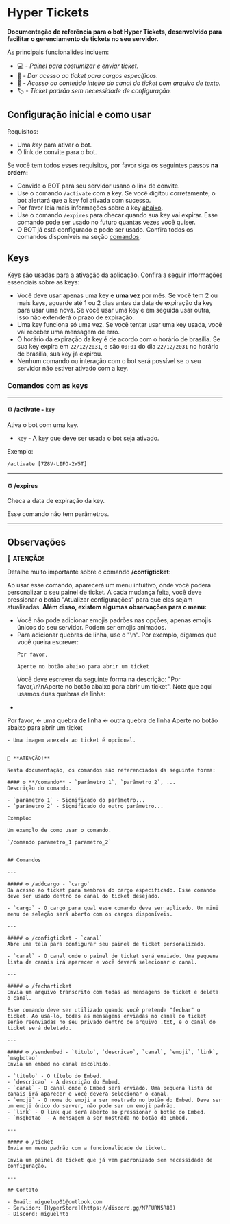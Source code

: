 # Hyper Tickets
**Documentação de referência para o bot Hyper Tickets, desenvolvido para facilitar o gerenciamento de tickets no seu servidor.**

As principais funcionalides incluem:

- 💻 - *Painel para costumizar e enviar ticket.*
- 🏴 - *Dar acesso ao ticket para cargos específicos.*
- 📁 - *Acesso ao conteúdo inteiro do canal do ticket com arquivo de texto.*
- 🏷️ - *Ticket padrão sem necessidade de configuração.*

## Configuração inicial e como usar

Requisitos:

- Uma *key* para ativar o bot.
- O link de convite para o bot.

Se você tem todos esses requisitos, por favor siga os seguintes passos **na ordem:**

- Convide o BOT para seu servidor usano o link de convite.
- Use o comando `/activate` com a key. Se você digitou corretamente, o bot alertará que a key foi ativada com sucesso.
- Por favor leia mais informações sobre a key [abaixo](#keys).
- Use o comando `/expires` para checar quando sua key vai expirar. Esse comando pode ser usado no futuro quantas vezes você quiser.
- O BOT já está configurado e pode ser usado. Confira todos os comandos disponíveis na seção [comandos](#comandos).

## Keys

Keys são usadas para a ativação da aplicação. Confira a seguir informações essenciais sobre as keys:

- Você deve usar apenas uma key e **uma vez** por mês. Se você tem 2 ou mais keys, aguarde até 1 ou 2 dias antes da data de expiração da key para usar uma nova. Se você usar uma key e em seguida usar outra, isso não extenderá o prazo de expiração.
- Uma key funciona só uma vez. Se você tentar usar uma key usada, você vai receber uma mensagem de erro.
- O horário da expiração da key é de acordo com o horário de brasília. Se sua key expira em `22/12/2031`, e são `00:01` do dia `22/12/2031` no horário de brasília, sua key já expirou.
- Nenhum comando ou interação com o bot será possível se o seu servidor não estiver ativado com a key.

### Comandos com as keys

---

#### ⚙️ /activate - `key` 
Ativa o bot com uma key.

- `key` - A key que deve ser usada o bot seja ativado.

Exemplo:

`/activate [7Z8V-LIFO-2W5T]`

---

#### ⚙️ /expires 
Checa a data de expiração da key.

Esse comando não tem parâmetros.

---

## Observações

🚩 **ATENÇÃO!**

Detalhe muito importante sobre o comando **/configticket**:

Ao usar esse comando, aparecerá um menu intuitivo, onde você poderá personalizar o seu painel de ticket. A cada mudança feita, você deve pressionar o botão "Atualizar configurações" para que elas sejam atualizadas. **Além disso, existem algumas observações para o menu:**
  - Você não pode adicionar emojis padrões nas opções, apenas emojis únicos do seu servidor. Podem ser emojis animados.
  - Para adicionar quebras de linha, use o "\n". Por exemplo, digamos que você queira escrever:
    ```
    Por favor,

    Aperte no botão abaixo para abrir um ticket
    ```
    Você deve escrever da seguinte forma na descrição: "Por favor,\n\nAperte no botão abaixo para abrir um ticket". Note que aqui usamos duas quebras de linha:
   - ```
   Por favor, <- uma quebra de linha
   <- outra quebra de linha
   Aperte no botão abaixo para abrir um ticket
   ```
  - Uma imagem anexada ao ticket é opcional.


🚩 **ATENÇÃO!**

Nesta documentação, os comandos são referenciados da seguinte forma:

#### ⚙️ **/comando** - `parâmetro_1`, `parâmetro_2`, ...
Descrição do comando.

- `parâmetro_1` - Significado do parâmetro...
- `parâmetro_2` - Significado do outro parâmetro...

Exemplo:

Um exemplo de como usar o comando.

`/comando parametro_1 parametro_2`


## Comandos

---

##### ⚙️ /addcargo - `cargo`
Dá acesso ao ticket para membros do cargo especificado. Esse comando deve ser usado dentro do canal do ticket desejado.

- `cargo` - O cargo para qual esse comando deve ser aplicado. Um mini menu de seleção será aberto com os cargos disponíveis.

---

##### ⚙️ /configticket - `canal`
Abre uma tela para configurar seu painel de ticket personalizado.

- `canal` - O canal onde o painel de ticket será enviado. Uma pequena lista de canais irá aparecer e você deverá selecionar o canal.

---

##### ⚙️ /fecharticket
Envia um arquivo transcrito com todas as mensagens do ticket e deleta o canal.

Esse comando deve ser utilizado quando você pretende "fechar" o ticket. Ao usá-lo, todas as mensagens enviadas no canal do ticket serão reenviadas no seu privado dentro de arquivo .txt, e o canal do ticket será deletado.

---

##### ⚙️ /sendembed - `titulo`, `descricao`, `canal`, `emoji`, `link`, `msgbotao`
Envia um embed no canal escolhido.

- `titulo` - O título do Embed.
- `descricao` - A descrição do Embed.
- `canal` - O canal onde o Embed será enviado. Uma pequena lista de canais irá aparecer e você deverá selecionar o canal.
- `emoji` - O nome do emoji a ser mostrado no botão do Embed. Deve ser um emoji único do server, não pode ser um emoji padrão.
- `link` - O link que será aberto ao pressionar o botão do Embed.
- `msgbotao` - A mensagem a ser mostrada no botão do Embed. 

---

##### ⚙️ /ticket
Envia um menu padrão com a funcionalidade de ticket.

Envia um painel de ticket que já vem padronizado sem necessidade de configuração.

---

## Contato

- Email: miguelup01@outlook.com
- Servidor: [HyperStore](https://discord.gg/M7FURN5R88)
- Discord: miguelnto
